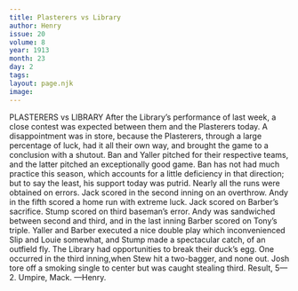 ```yaml
---
title: Plasterers vs Library
author: Henry
issue: 20
volume: 8
year: 1913
month: 23
day: 2
tags:
layout: page.njk
image:
---
```

PLASTERERS vs LIBRARY    After the Library’s performance of last week, a close contest was expected between them and the Plasterers today. A disappointment was in store, because the Plasterers, through a large percentage of luck, had it all their own way, and brought the game to a conclusion with a shutout. Ban and Yaller pitched for their respective teams, and the latter pitched an exceptionally good game. Ban has not had much practice this season, which accounts for a little deficiency in that direction; but to say the least, his support today was putrid. Nearly all the runs were obtained on errors. Jack scored in the second inning on an overthrow. Andy in the fifth scored a home run with extreme luck. Jack scored on Barber’s sacrifice. Stump scored on third baseman’s error. Andy was sandwiched between second and third, and in the last inning Barber scored on Tony’s triple. Yaller and Barber executed a nice double play which inconvenienced Slip and Louie somewhat, and Stump made a spectacular catch, of an outfield fly. The Library had opportunities to break their duck’s egg. One occurred in the third inning,when Stew hit a two-bagger, and none out. Josh tore off a smoking single to center but was caught stealing third. Result, 5—2. Umpire, Mack.   —Henry. 
